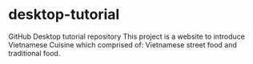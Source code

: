 # desktop-tutorial
GitHub Desktop tutorial repository
This project is a website to introduce Vietnamese Cuisine which comprised of: Vietnamese street food and traditional food.
